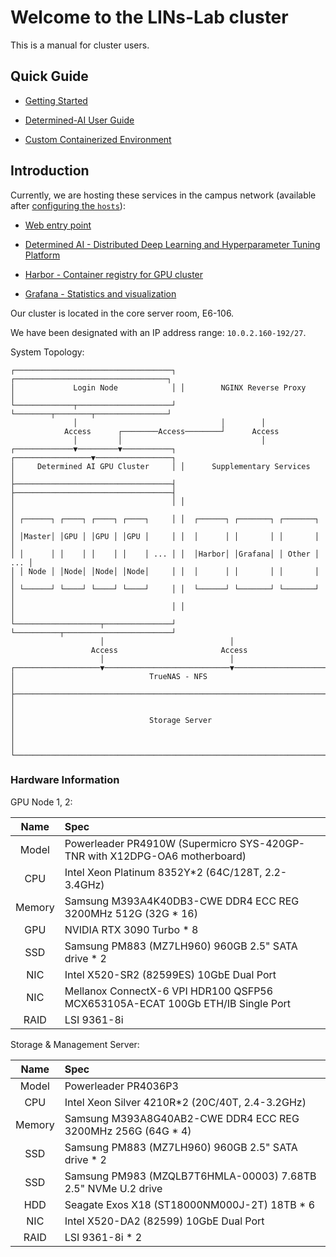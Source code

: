 # Welcome to the LINs-Lab cluster

This is a manual for cluster users.

## Quick Guide

- [Getting Started](./docs/Getting_started.md)

- [Determined-AI User Guide](./docs/Determined_AI_User_Guide.md)

- [Custom Containerized Environment](./docs/Custom_Containerized_Environment.md)

## Introduction

Currently, we are hosting these services in the campus network (available after [configuring the `hosts`](./docs/Getting_started.md#hosts-modification)):

- [Web entry point](https://lins.lab)

- [Determined AI - Distributed Deep Learning and Hyperparameter Tuning Platform](https://gpu.lins.lab/)

- [Harbor - Container registry for GPU cluster](https://harbor.lins.lab/)

- [Grafana - Statistics and visualization](https://grafana.lins.lab/)

Our cluster is located in the core server room, E6-106.

We have been designated with an IP address range: `10.0.2.160-192/27`.

System Topology:

```text
┌───────────────────────────────────┐ ┌──────────────────────────────────┐
│             Login Node            │ │        NGINX Reverse Proxy       │
└─────────────┬─────────────────────┘ └────────┬────────┬────────────────┘
              │                                │        │
            Access      ┌────────Access────────┘      Access
              │         │                               │
┌─────────────▼─────────▼───────────┐ ┌─────────────────▼─────────────────┐
│     Determined AI GPU Cluster     │ │      Supplementary Services       │
├───────────────────────────────────┤ ├───────────────────────────────────┤
│                                   │ │                                   │
│ ┌──────┐ ┌────┐ ┌────┐ ┌────┐     │ │  ┌──────┐ ┌───────┐ ┌───────┐     │
│ │Master│ │GPU │ │GPU │ │GPU │     │ │  │      │ │       │ │       │     │
│ │      │ │    │ │    │ │    │ ... │ │  │Harbor│ │Grafana│ │ Other │ ... │
│ │ Node │ │Node│ │Node│ │Node│     │ │  │      │ │       │ │       │     │
│ └──────┘ └────┘ └────┘ └────┘     │ │  └──────┘ └───────┘ └───────┘     │
│                                   │ │                                   │
└───────────────────┬───────────────┘ └──────────┬────────────────────────┘
                    │                            │
                  Access                       Access
                    │                            │
┌───────────────────▼────────────────────────────▼────────────────────────┐
│                              TrueNAS - NFS                              │
├─────────────────────────────────────────────────────────────────────────┤
│                                                                         │
│                              Storage Server                             │
│                                                                         │
└─────────────────────────────────────────────────────────────────────────┘
```

### Hardware Information

GPU Node 1, 2:

|  Name  |  Spec  |
| :----: | :----  |
|  Model | Powerleader PR4910W (Supermicro SYS-420GP-TNR with X12DPG-OA6 motherboard)|
|  CPU   | Intel Xeon Platinum 8352Y*2 (64C/128T, 2.2-3.4GHz)|
| Memory | Samsung M393A4K40DB3-CWE DDR4 ECC REG 3200MHz 512G (32G * 16)|
|  GPU   | NVIDIA RTX 3090 Turbo * 8|
|  SSD   | Samsung PM883 (MZ7LH960) 960GB 2.5" SATA drive * 2|
|  NIC   | Intel X520-SR2 (82599ES) 10GbE Dual Port|
|  NIC   | Mellanox ConnectX-6 VPI HDR100 QSFP56 MCX653105A-ECAT 100Gb ETH/IB Single Port|
| RAID   | LSI 9361-8i|

Storage & Management Server:

|  Name  |  Spec  |
| :----: | :----  |
|  Model | Powerleader PR4036P3|
|  CPU   | Intel Xeon Silver 4210R*2  (20C/40T, 2.4-3.2GHz)|
| Memory | Samsung M393A8G40AB2-CWE DDR4 ECC REG 3200MHz 256G (64G * 4)|
|  SSD   | Samsung PM883 (MZ7LH960) 960GB 2.5" SATA drive * 2|
|  SSD   | Samsung PM983 (MZQLB7T6HMLA-00003) 7.68TB 2.5" NVMe U.2 drive|
|  HDD   | Seagate Exos X18 (ST18000NM000J-2T) 18TB * 6|
|  NIC   | Intel X520-DA2 (82599) 10GbE Dual Port|
| RAID   | LSI 9361-8i * 2|
